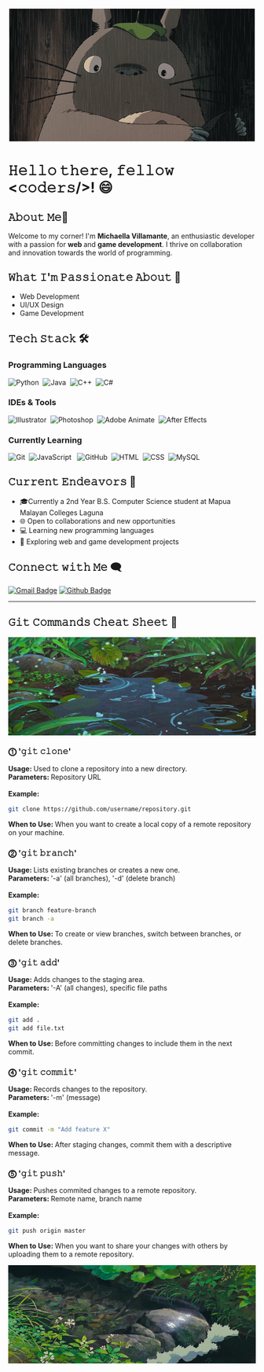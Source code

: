 <!-- Header Image -->
<p align="center">
    <img alt="Tororo" src="images/tororo.gif">
</p>


<h1> 𝙷𝚎𝚕𝚕𝚘 𝚝𝚑𝚎𝚛𝚎, 𝚏𝚎𝚕𝚕𝚘𝚠 <𝚌𝚘𝚍𝚎𝚛𝚜/>! 😄 </h1>

## 𝙰𝚋𝚘𝚞𝚝 𝙼𝚎🚀
Welcome to my corner! I'm <b>Michaella Villamante</b>, an enthusiastic developer with a passion for <b>web </b>and <b>game development</b>. I thrive on collaboration and innovation towards the world of programming.

## 𝚆𝚑𝚊𝚝 𝙸'𝚖 𝙿𝚊𝚜𝚜𝚒𝚘𝚗𝚊𝚝𝚎 𝙰𝚋𝚘𝚞𝚝 🌟
<ul>
  <li>Web Development</li>
  <li>UI/UX Design</li>
  <li>Game Development</li>
</ul>

##  𝚃𝚎𝚌𝚑 𝚂𝚝𝚊𝚌𝚔 🛠

<div>

<h3> Programming Languages </h3>

![Python](https://img.shields.io/badge/Python-yellow?logo=python&style=flat)&nbsp;
![Java](https://img.shields.io/badge/-Java-31572c?style=flat&logo=Java&logoColor=Orange)&nbsp;
![C++](https://img.shields.io/badge/-C++-white?style=flat&logo=C%2B%2B&logoColor=00599C)&nbsp;
![C#](https://img.shields.io/badge/C%23-blue?logo=c#-sharp&style=flat)&nbsp;

<h3>IDEs & Tools</h3>

![Illustrator](https://img.shields.io/badge/-Illustrator-333333?style=flat&logo=adobe-illustrator)&nbsp;
![Photoshop](https://img.shields.io/badge/-Photoshop-003049?style=flat&logo=adobe-photoshop)&nbsp;
![Adobe Animate](https://img.shields.io/badge/-Animate-780000?&style=flat&logo=adobe-animate)&nbsp;
![After Effects](https://img.shields.io/badge/-After%20Effects-gray?style=flat&logo=adobe-after-effects)&nbsp;

<h3> Currently Learning </h3>

![Git](https://img.shields.io/badge/-Git-F05032?style=flat&logo=git&logoColor=white)&nbsp;
![JavaScript](https://img.shields.io/badge/-JavaScript-F7DF1E?style=flat&logo=javascript&logoColor=black) &nbsp;
![GitHub](https://img.shields.io/badge/-GitHub-181717?style=flat&logo=github)&nbsp;
![HTML](https://img.shields.io/badge/-HTML-E34F26?style=flat&logo=html5&logoColor=white)&nbsp;
![CSS](https://img.shields.io/badge/-CSS-1572B6?style=flat&logo=css3&logoColor=white)&nbsp;
![MySQL](https://img.shields.io/badge/-MySQL-4479A1?style=flat&logo=mysql&logoColor=white)&nbsp;

</div>


## 𝙲𝚞𝚛𝚛𝚎𝚗𝚝 𝙴𝚗𝚍𝚎𝚊𝚟𝚘𝚛𝚜 💼

<ul>
<li> 🎓Currently a 2nd Year B.S. Computer Science student at Mapua Malayan Colleges Laguna </li>
<li> 🌐 Open to collaborations and new opportunities</li>
<li> 💻 Learning new programming languages </li>
<li> 👾 Exploring web and game development projects </li>
</ul>

## 𝙲𝚘𝚗𝚗𝚎𝚌𝚝 𝚠𝚒𝚝𝚑 𝙼𝚎 🗨️
[![Gmail Badge](https://img.shields.io/badge/-villamantemichaella5@gmail.com-c14438?style=flat-square&logo=Gmail&logoColor=white&link=mailto:villamantemichaella5@gmail.com)](mailto:villamantemichaella5@gmail.com)
[![Github Badge](https://img.shields.io/badge/-mvillamante-blue?style=flat-square&logo=Github&logoColor=white&link=https://github.com/mvillamante)](https://github.com/mvillamante)

<hr>

## 𝙶𝚒𝚝 𝙲𝚘𝚖𝚖𝚊𝚗𝚍𝚜 𝙲𝚑𝚎𝚊𝚝 𝚂𝚑𝚎𝚎𝚝 📄

<img alt="Rain falling" src="images/rainfall.gif" align="center" width="1500" height="200"/>

<h3>⓵ '𝚐𝚒𝚝 𝚌𝚕𝚘𝚗𝚎'</h3>
<b>Usage: </b> Used to clone a repository into a new directory. <br>
<b>Parameters: </b> Repository URL <br> <br>
<b> Example: </b> 

````bash
git clone https://github.com/username/repository.git 
````
<b>When to Use: </b> When you want to create a local copy of a remote repository on your machine. <br>


<h3>⓶ '𝚐𝚒𝚝 𝚋𝚛𝚊𝚗𝚌𝚑'</h3>
<b>Usage: </b> Lists existing branches or creates a new one. <br>
<b>Parameters: </b> '-a' (all branches), '-d' (delete branch) <br><br>
<b> Example: </b> <br> 

````bash
git branch feature-branch 
git branch -a 
````
<b>When to Use: </b> To create or view branches, switch between branches, or delete branches. <br>

<h3>⓷ '𝚐𝚒𝚝 𝚊𝚍𝚍'</h3>
<b>Usage: </b> Adds changes to the staging area. <br>
<b>Parameters: </b> '-A' (all changes), specific file paths <br><br>
<b> Example: </b> <br> 

````bash
git add .
git add file.txt 
````
<b>When to Use: </b> Before committing changes to include them in the next commit. <br>

<h3>⓸ '𝚐𝚒𝚝 𝚌𝚘𝚖𝚖𝚒𝚝'</h3>
<b>Usage: </b> Records changes to the repository. <br>
<b>Parameters: </b> '-m' (message) <br> <br>
<b> Example: </b> <br> 

````bash
git commit -m "Add feature X" 
````
<b>When to Use: </b> After staging changes, commit them with a descriptive message.<br>

<h3>⓹ '𝚐𝚒𝚝 𝚙𝚞𝚜𝚑'</h3>
<b>Usage: </b> Pushes commited changes to a remote repository. <br>
<b>Parameters: </b> Remote name, branch name <br><br>
<b> Example: </b> <br> 

````bash
git push origin master 
````
<b>When to Use: </b> When you want to share your changes with others by uploading them to a remote repository. <br>

<img alt="Rain falling" src="images/water.gif" align="center" width="1500" height="200"/>